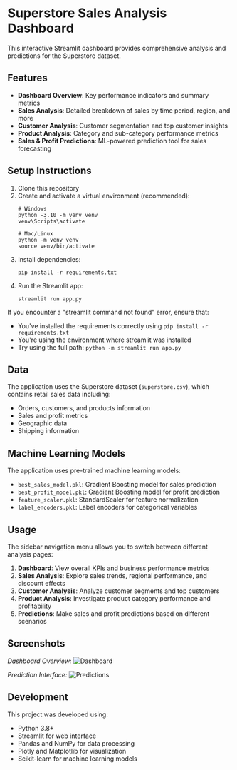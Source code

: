 # Superstore Sales Analysis Dashboard

This interactive Streamlit dashboard provides comprehensive analysis and predictions for the Superstore dataset.

## Features

- **Dashboard Overview**: Key performance indicators and summary metrics
- **Sales Analysis**: Detailed breakdown of sales by time period, region, and more
- **Customer Analysis**: Customer segmentation and top customer insights
- **Product Analysis**: Category and sub-category performance metrics
- **Sales & Profit Predictions**: ML-powered prediction tool for sales forecasting

## Setup Instructions

1. Clone this repository
2. Create and activate a virtual environment (recommended):
   ```
   # Windows
   python -3.10 -m venv venv
   venv\Scripts\activate

   # Mac/Linux
   python -m venv venv
   source venv/bin/activate
   ```
3. Install dependencies:
   ```
   pip install -r requirements.txt
   ```
4. Run the Streamlit app:
   ```
   streamlit run app.py
   ```
   
If you encounter a "streamlit command not found" error, ensure that:
- You've installed the requirements correctly using `pip install -r requirements.txt`
- You're using the environment where streamlit was installed
- Try using the full path: `python -m streamlit run app.py`

## Data

The application uses the Superstore dataset (`superstore.csv`), which contains retail sales data including:
- Orders, customers, and products information
- Sales and profit metrics
- Geographic data
- Shipping information

## Machine Learning Models

The application uses pre-trained machine learning models:
- `best_sales_model.pkl`: Gradient Boosting model for sales prediction
- `best_profit_model.pkl`: Gradient Boosting model for profit prediction
- `feature_scaler.pkl`: StandardScaler for feature normalization
- `label_encoders.pkl`: Label encoders for categorical variables

## Usage

The sidebar navigation menu allows you to switch between different analysis pages:

1. **Dashboard**: View overall KPIs and business performance metrics
2. **Sales Analysis**: Explore sales trends, regional performance, and discount effects
3. **Customer Analysis**: Analyze customer segments and top customers
4. **Product Analysis**: Investigate product category performance and profitability
5. **Predictions**: Make sales and profit predictions based on different scenarios

## Screenshots

*Dashboard Overview:*
![Dashboard](https://via.placeholder.com/800x400?text=Dashboard+Screenshot)

*Prediction Interface:*
![Predictions](https://via.placeholder.com/800x400?text=Predictions+Screenshot)

## Development

This project was developed using:
- Python 3.8+
- Streamlit for web interface
- Pandas and NumPy for data processing
- Plotly and Matplotlib for visualization
- Scikit-learn for machine learning models 